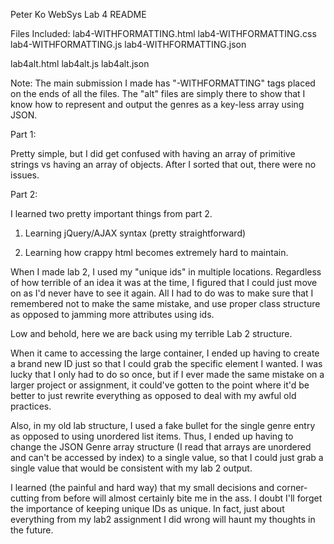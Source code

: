 Peter Ko
WebSys
Lab 4 README


Files Included:
lab4-WITHFORMATTING.html
lab4-WITHFORMATTING.css
lab4-WITHFORMATTING.js
lab4-WITHFORMATTING.json

lab4alt.html
lab4alt.js
lab4alt.json

Note: The main submission I made has "-WITHFORMATTING" tags placed on the ends of all the files. The "alt" files are simply there to show that I know how to represent and output the genres as a key-less array using JSON.

Part 1:

Pretty simple, but I did get confused with having an array of primitive strings vs having an array of objects. After I sorted that out, there were no issues.

Part 2:

I learned two pretty important things from part 2.

1. Learning jQuery/AJAX syntax (pretty straightforward)

2. Learning how crappy html becomes extremely hard to maintain.

When I made lab 2, I used my "unique ids" in multiple locations. Regardless of how terrible of an idea it was at the time, I figured that I could just move on as I'd never have to see it again. All I had to do was to make sure that I remembered not to make the same mistake, and use proper class structure as opposed to jamming more attributes using ids.

Low and behold, here we are back using my terrible Lab 2 structure.

When it came to accessing the large container, I ended up having to create a brand new ID just so that I could grab the specific element I wanted. I was lucky that I only had to do so once, but if I ever made the same mistake on a larger project or assignment, it could've gotten to the point where it'd be better to just rewrite everything as opposed to deal with my awful old practices.

Also, in my old lab structure, I used a fake bullet for the single genre entry as opposed to using unordered list items. Thus, I ended up having to change the JSON Genre array structure (I read that arrays are unordered and can't be accessed by index) to a single value, so that I could just grab a single value that would be consistent with my lab 2 output.

I learned (the painful and hard way) that my small decisions and corner-cutting from before will almost certainly bite me in the ass. I doubt I'll forget the importance of keeping unique IDs as unique. In fact, just about everything from my lab2 assignment I did wrong will haunt my thoughts in the future.


